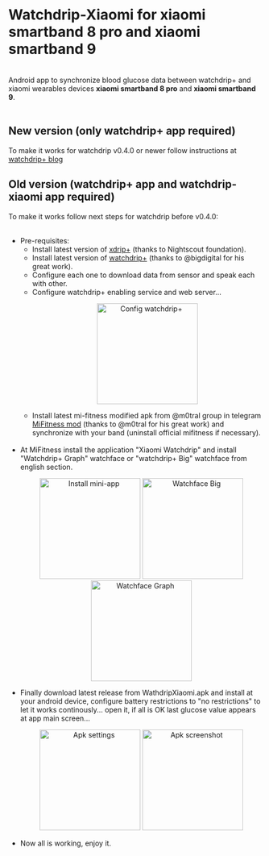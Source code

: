 <h1>Watchdrip-Xiaomi for xiaomi smartband 8 pro and xiaomi smartband 9</h1>
<br>
Android app to synchronize blood glucose data between watchdrip+ and xiaomi wearables devices <b>xiaomi smartband 8 pro</b> and <b>xiaomi smartband 9</b>.<br>
<br>
<h2>New version (only watchdrip+ app required)</h2>
To make it works for watchdrip v0.4.0 or newer follow instructions at <a href="https://bigdigital.home.blog/2024/11/28/xiaomi-89-support">watchdrip+ blog</a>
<br>
<h2>Old version (watchdrip+ app and watchdrip-xiaomi app required)</h2>
To make it works follow next steps for watchdrip before v0.4.0:<br>
<br>
<ul>
<li> Pre-requisites:
<ul>
    <li>
    Install latest version of <a href="https://github.com/NightscoutFoundation/xDrip">xdrip+</a> (thanks to Nightscout foundation).
    </li>
    <li>
    Install latest version of <a href="https://www.patreon.com/c/xdrip_miband/home">watchdrip+</a> (thanks to @bigdigital for his great work).
    </li>
    <li>
    Configure each one to download data from sensor and speak each with other.
    </li>
    <li>
    Configure watchdrip+ enabling service and web server...
        <p align="center">
            <img width=200px src="https://github.com/miguelavh/Watchdrip-Xiaomi/blob/d9553dbabf74f0ea9aac00dd62cf7ff547b5beea/.github/WatchDrip%2B.jpg" alt="Config watchdrip+"/>
        </p>
    </li>
    <li>
    Install latest mi-fitness modified apk from @m0tral group in telegram <a href="https://t.me/mi_watch_int">MiFitness mod</a> (thanks to @m0tral for his great work) and synchronize with your band (uninstall official mifitness if necessary).
    </li>
</ul>
    <br>
</li>
<li>
    At MiFitness install the application "Xiaomi Watchdrip" and install "Watchdrip+ Graph" watchface or "watchdrip+ Big" watchface from english section.
    <p align="center">
        <img width=200px src="https://github.com/miguelavh/Watchdrip-Xiaomi/blob/a14aeecfd6e98916c6155c3fc89f2ba2ffce87ca/.github/MiFitness-app.jpg" alt="Install mini-app"/>
        <img width=200px src="https://github.com/miguelavh/Watchdrip-Xiaomi/blob/a14aeecfd6e98916c6155c3fc89f2ba2ffce87ca/.github/MiFitness-WFBig.jpg" alt="Watchface Big"/>
        <img width=200px src="https://github.com/miguelavh/Watchdrip-Xiaomi/blob/a14aeecfd6e98916c6155c3fc89f2ba2ffce87ca/.github/MiFitness-WFGraph.jpg" alt="Watchface Graph"/>
    </p>
</li>
<li>
    Finally download latest release from WathdripXiaomi.apk and install at your android device, configure battery restrictions to "no restrictions" to let it works continously... open it, if all is OK last glucose value appears at app main screen...
    <p align="center">
        <img width=200px src="https://github.com/miguelavh/Watchdrip-Xiaomi/blob/a14aeecfd6e98916c6155c3fc89f2ba2ffce87ca/.github/Settings.jpg" alt="Apk settings"/>
        <img width=200px src="https://github.com/miguelavh/Watchdrip-Xiaomi/blob/475bbe57a2e085a11b51ca1ebc715caaf80fa778/.github/WatchdripXiaomi.jpg" alt="Apk screenshot"/>
    </p>
</li>
<li>
    Now all is working, enjoy it.
</li>
</ul>
<br>




